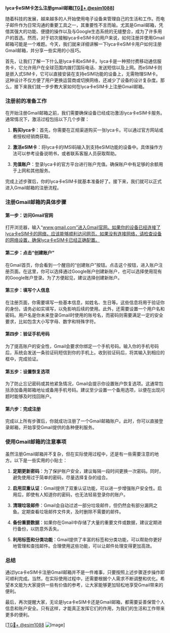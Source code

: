 **lyca卡eSIM卡怎么注册gmail邮箱[[TG💪+ @esim1088](https://t.me/s/esim1088)]**

随着科技的发展，越来越多的人开始使用电子设备来管理自己的生活和工作。而电子邮件作为日常沟通的重要工具之一，其重要性不言而喻。尤其是Gmail邮箱，凭借其强大的功能、便捷的操作以及与Google生态系统的无缝整合，成为了许多用户的首选。然而，对于初次接触lyca卡eSIM卡的用户来说，如何注册并使用Gmail邮箱可能是一个难题。今天，我们就来详细讲解一下lyca卡eSIM卡用户如何注册Gmail邮箱，并分享一些实用的小技巧。

首先，让我们了解一下什么是lyca卡和eSIM卡。lyca卡是一种预付费移动通信服务卡，它允许用户在全球范围内拨打国际电话、发送短信以及上网。而eSIM卡则是嵌入式SIM卡，它可以直接安装在支持eSIM功能的设备上，无需物理SIM卡。这种设计不仅方便了用户更换运营商或切换网络，还减少了设备的设计复杂度。那么，接下来我们就一步步教大家如何在lyca卡eSIM卡上注册Gmail邮箱。

### 注册前的准备工作

在开始注册Gmail邮箱之前，我们需要确保设备已经成功激活lyca卡eSIM卡服务。通常情况下，激活过程包括以下几个步骤：

1. **购买lyca卡**：首先，你需要在正规渠道购买一张lyca卡。可以通过官方网站或者授权经销商获取。
   
2. **激活eSIM卡**：将lyca卡的IMSI码输入到支持eSIM功能的设备中。具体操作方法可以参考设备说明书，或者联系客服人员获取帮助。

3. **充值账户**：登录lyca卡的官方平台进行账户充值。确保账户中有足够的余额用于上网和其他服务。

完成上述步骤后，你的lyca卡eSIM卡就基本准备好了。接下来，我们就可以正式进入Gmail邮箱的注册流程。

### 注册Gmail邮箱的具体步骤

#### 第一步：访问Gmail官网

打开浏览器，输入“www.gmail.com”进入Gmail官网。如果你的设备已经连接了lyca卡eSIM卡的网络，应该能够顺利访问网页。如果没有连接网络，请检查设备的网络设置，确保lyca卡eSIM卡已经正确配置。

#### 第二步：点击“创建账户”

在Gmail首页，你会看到一个醒目的“创建账户”按钮。点击这个按钮，进入账户注册页面。在这里，你可以选择通过Google账户创建新账户，也可以选择使用现有的Google账户登录。为了方便起见，建议选择创建新账户。

#### 第三步：填写个人信息

在注册页面，你需要填写一些基本信息，如姓名、生日等。这些信息将用于验证你的身份。请务必如实填写，以免影响后续的使用。此外，还需要设置一个用户名和密码。用户名是你未来登录Gmail时使用的账号名，而密码则需要满足一定的安全要求，比如包含大小写字母、数字和特殊字符。

#### 第四步：验证手机号码

为了提高账户的安全性，Gmail会要求你绑定一个手机号码。输入你的手机号码后，系统会发送一条验证码短信到你的手机上。收到验证码后，将其输入到相应的框中，完成验证。

#### 第五步：设置恢复选项

为了防止忘记密码或其他紧急情况，Gmail会提示你设置账户恢复选项。这通常包括添加备用邮箱地址或备用手机号码。建议至少设置一个备用选项，以便在出现问题时能够及时找回账户。

#### 第六步：完成注册

完成以上所有步骤后，你就成功注册了一个Gmail邮箱账户。此时，你可以直接登录邮箱，开始享受Gmail提供的各种便利服务。

### 使用Gmail邮箱的注意事项

虽然注册Gmail邮箱并不复杂，但在实际使用过程中，还是有一些需要注意的地方。以下是一些实用的小贴士：

1. **定期更新密码**：为了保护账户安全，建议每隔一段时间更换一次密码。同时，避免使用过于简单的密码，尽量选择复杂的组合。

2. **启用双重认证**：Gmail提供了双重认证功能，可以进一步增强账户安全性。启用后，即使有人知道你的密码，也无法轻易登录你的账户。

3. **清理垃圾邮件**：Gmail会自动过滤一部分垃圾邮件，但仍然会有部分漏网之鱼。定期查看垃圾邮件文件夹，及时删除不需要的邮件。

4. **备份重要数据**：如果你在Gmail中存储了大量的重要文件或数据，建议定期进行备份，以防意外丢失。

5. **利用标签和分类功能**：Gmail提供了丰富的标签和分类功能，可以帮助你更好地管理和查找邮件。合理使用这些功能，可以让邮件处理变得更加高效。

### 总结

通过lyca卡eSIM卡注册Gmail邮箱并不是一件难事，只要按照上述步骤逐步操作即可顺利完成。当然，在实际使用过程中，还需要根据个人需求不断调整和优化。希望本文能为大家提供一些有价值的参考，让大家能够更加轻松地享受Gmail带来的便利。

最后，再次提醒大家，无论是lyca卡eSIM卡还是Gmail邮箱，都需要妥善保管个人信息和账户安全。只有这样，才能真正发挥它们的作用，为我们的生活和工作带来更多的便利。

[[TG💪+ @esim1088](https://t.me/s/esim1088) ![Image](https://i.postimg.cc/4NQfJmqS/Snipaste-2025-05-13-00-14-12.png)]